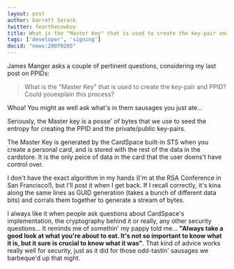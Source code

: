 ```yaml
---
layout: post
author: Garrett Serack
twitter: fearthecowboy
title: What is the "Master Key" that is used to create the key-pair and PPID?
tags: ['developer', 'signing']
docid: "news:20070205"
---
```


James Manger asks a couple of pertinent questions, considering my last post on PPIDs:

> What is the "Master Key" that is used to create the key-pair and PPID? Could youexplain this process?

Whoa! You might as well ask what's in them sausages you just ate...

Seriously, the Master key is a posse' of bytes that we use to seed the entropy for creating the PPID and the private/public key-pairs.

The Master Key is generated by the CardSpace built-in STS when you create a personal card, and is stored with the rest of the data in the cardstore. It is the only peice of data in the card that the user doens't have control over.

I don't have the exact algorithm in my hands (I'm at the RSA Conference in San Francisco!), but I'll post it when I get back. If I recall correctly, it's kina along the same lines as GUID generation (takes a bunch of different data bits) and corrals them together to generate a stream of bytes.

I always like it when people ask questions about CardSpace's implementation, the cryptography behind it or really, any other security questions... It reminds me of somethin' my pappy told me... **"Always take a good look at what you're about to eat. It's not so important to know what it is, but it sure is crucial to know what it was"**. That kind of advice works really well for security, just as it did for those odd-tastin' sausages we barbeque'd up that night.